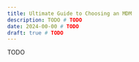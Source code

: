 ```yaml
---
title: Ultimate Guide to Choosing an MDM
description: TODO # TODO
date: 2024-00-00 # TODO
draft: true # TODO
---
```


TODO
